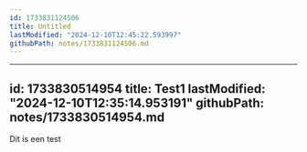 ```yaml
---
id: 1733831124506
title: Untitled
lastModified: "2024-12-10T12:45:22.593997"
githubPath: notes/1733831124506.md
---
```

---
id: 1733830514954
title: Test1
lastModified: "2024-12-10T12:35:14.953191"
githubPath: notes/1733830514954.md
---
Dit is een test
